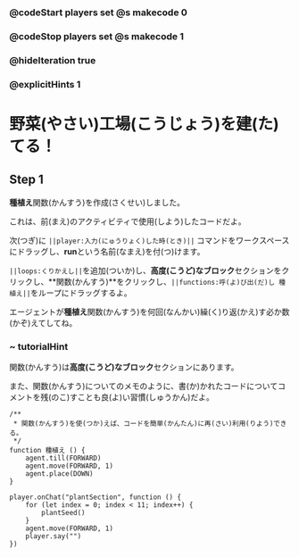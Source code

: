 ### @codeStart players set @s makecode 0
### @codeStop players set @s makecode 1

### @hideIteration true 
### @explicitHints 1

# 野菜(やさい)工場(こうじょう)を建(た)てる！
<!-- # Build a Town Hall! -->

## Step 1
**種植え**関数(かんすう)を作成(さくせい)しました。<br>

これは、前(まえ)のアクティビティで使用(しよう)したコードだよ。<br>

次(つぎ)に ``||player:入力(にゅうりょく)した時(とき)||`` コマンドをワークスペースにドラッグし、**run**という名前(なまえ)を付(つ)けます。<br>

``||loops:くりかえし||``を追加(ついか)し、**高度(こうど)なブロック**セクションをクリックし、**関数(かんすう)**をクリックし、``||functions:呼(よ)び出(だ)し 種植え||``をループにドラッグするよ。<br>

エージェントが**種植え**関数(かんすう)を何回(なんかい)繰(く)り返(かえ)す必か数(かぞ)えてしてね。

<!-- We created a function **plantSeed** for you. 
It is simply the code that you used for the previous activity. 
Now drag an ``||player:チャットコマンド||`` command into the workspace and name it **run**. 
Add a ``||loops: repeat||`` loop and click on the **Advanced** section then click **Functions** and drag a``||function:call plantSeed||`` function into your loop. 
Count how many times the Agent needs to repeat **plantSeed** function.  -->

### ~ tutorialHint
関数(かんすう)は**高度(こうど)なブロック**セクションにあります。<br>

また、関数(かんすう)についてのメモのように、書(か)かれたコードについてコメントを残(のこ)すことも良(よ)い習慣(しゅうかん)だよ。
<!-- Functions live in the **Advanced** section. 
It is also a good practice to leave notes about the code that's written, like the one that we left for you about functions.  -->

```template
/**
 * 関数(かんすう)を使(つか)えば、コードを簡単(かんたん)に再(さい)利用(りよう)できる。
 */
function 種植え () {
    agent.till(FORWARD)
    agent.move(FORWARD, 1)
    agent.place(DOWN)
}
```

```ghost
player.onChat("plantSection", function () {
    for (let index = 0; index < 11; index++) {
        plantSeed()
    }
    agent.move(FORWARD, 1)
    player.say("")
})
```
